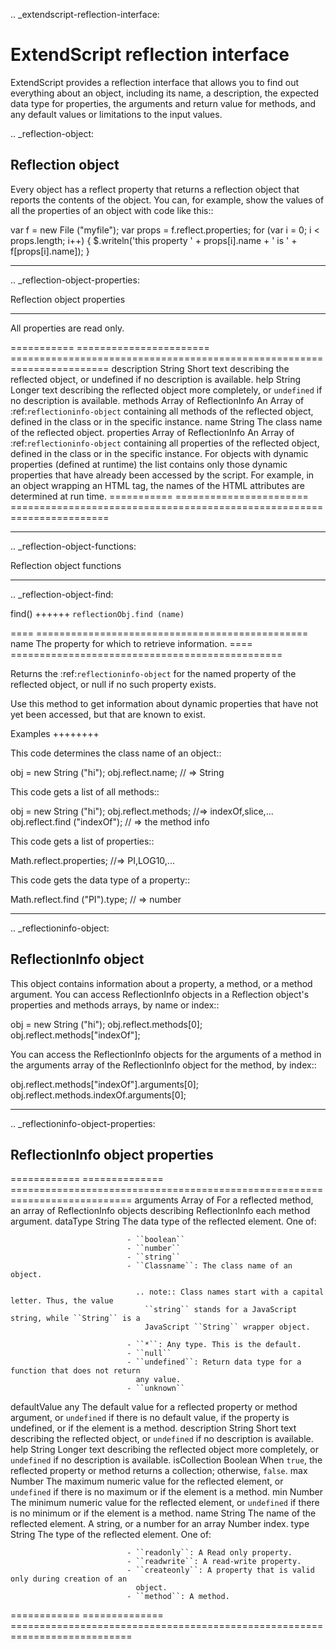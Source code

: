.. _extendscript-reflection-interface:

ExtendScript reflection interface
=================================
ExtendScript provides a reflection interface that allows you to find out everything about an object,
including its name, a description, the expected data type for properties, the arguments and return value
for methods, and any default values or limitations to the input values.

.. _reflection-object:

Reflection object
-----------------
Every object has a reflect property that returns a reflection object that reports the contents of the
object. You can, for example, show the values of all the properties of an object with code like this::

  var f = new File ("myfile");
  var props = f.reflect.properties;
  for (var i = 0; i < props.length; i++) {
    $.writeln('this property ' + props[i].name + ' is ' + f[props[i].name]);
  }

--------------------------------------------------------------------------------

.. _reflection-object-properties:

Reflection object properties
****************************

All properties are read only.

===========  =======================  =======================================================================
description  String                   Short text describing the reflected object, or undefined if no
                                      description is available.
help         String                   Longer text describing the reflected object more completely, or
                                      ``undefined`` if no description is available.
methods      Array of ReflectionInfo  An Array of :ref:`reflectioninfo-object` containing all methods of the
                                      reflected object, defined in the class or in the specific instance.
name         String                   The class name of the reflected object.
properties   Array of ReflectionInfo  An Array of :ref:`reflectioninfo-object` containing all properties of the
                                      reflected object, defined in the class or in the specific instance. For
                                      objects with dynamic properties (defined at runtime) the list contains
                                      only those dynamic properties that have already been accessed by
                                      the script. For example, in an object wrapping an HTML tag, the
                                      names of the HTML attributes are determined at run time.
===========  =======================  =======================================================================

--------------------------------------------------------------------------------

.. _reflection-object-functions:

Reflection object functions
****************************

.. _reflection-object-find:

find()
++++++
``reflectionObj.find (name)``

====  ===============================================
name  The property for which to retrieve information.
====  ===============================================

Returns the :ref:`reflectioninfo-object` for the named property of the reflected object, or null if no such
property exists.

Use this method to get information about dynamic properties that have not yet been accessed, but
that are known to exist.

Examples
++++++++

This code determines the class name of an object::

  obj = new String ("hi");
  obj.reflect.name; // => String

This code gets a list of all methods::

  obj = new String ("hi");
  obj.reflect.methods; //=> indexOf,slice,...
  obj.reflect.find ("indexOf"); // => the method info

This code gets a list of properties::

  Math.reflect.properties; //=> PI,LOG10,...

This code gets the data type of a property::

  Math.reflect.find ("PI").type; // => number

--------------------------------------------------------------------------------

.. _reflectioninfo-object:

ReflectionInfo object
---------------------

This object contains information about a property, a method, or a method argument.
You can access ReflectionInfo objects in a Reflection object's properties and methods arrays, by
name or index::

  obj = new String ("hi");
  obj.reflect.methods[0];
  obj.reflect.methods["indexOf"];

You can access the ReflectionInfo objects for the arguments of a method in the arguments array of
the ReflectionInfo object for the method, by index::

  obj.reflect.methods["indexOf"].arguments[0];
  obj.reflect.methods.indexOf.arguments[0];

--------------------------------------------------------------------------------

.. _reflectioninfo-object-properties:

ReflectionInfo object properties
--------------------------------

============  ==============  ===========================================================================
arguments     Array of        For a reflected method, an array of ReflectionInfo objects describing
              ReflectionInfo  each method argument.
dataType      String          The data type of the reflected element. One of:

                              - ``boolean``
                              - ``number``
                              - ``string``
                              - ``Classname``: The class name of an object.

                                .. note:: Class names start with a capital letter. Thus, the value
                                  ``string`` stands for a JavaScript string, while ``String`` is a
                                  JavaScript ``String`` wrapper object.

                              - ``*``: Any type. This is the default.
                              - ``null``
                              - ``undefined``: Return data type for a function that does not return
                                any value.
                              - ``unknown``

defaultValue  any             The default value for a reflected property or method argument, or
                              ``undefined`` if there is no default value, if the property is undefined, or
                              if the element is a method.
description   String          Short text describing the reflected object, or ``undefined`` if no
                              description is available.
help          String          Longer text describing the reflected object more completely, or
                              ``undefined`` if no description is available.
isCollection  Boolean         When ``true``, the reflected property or method returns a collection;
                              otherwise, ``false``.
max           Number          The maximum numeric value for the reflected element, or
                              ``undefined`` if there is no maximum or if the element is a method.
min           Number          The minimum numeric value for the reflected element, or ``undefined``
                              if there is no minimum or if the element is a method.
name          String          The name of the reflected element. A string, or a number for an array
              Number          index.
type          String          The type of the reflected element. One of:

                              - ``readonly``: A Read only property.
                              - ``readwrite``: A read-write property.
                              - ``createonly``: A property that is valid only during creation of an
                                object.
                              - ``method``: A method.

============  ==============  ===========================================================================
